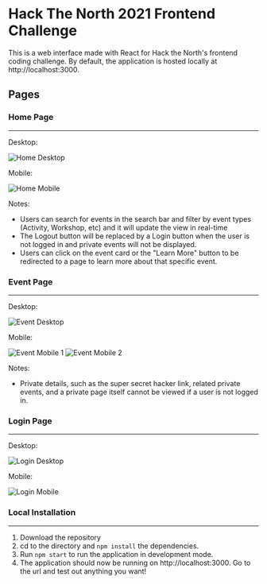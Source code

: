 # Hack The North 2021 Frontend Challenge

This is a web interface made with React for Hack the North's frontend coding challenge. By default, the application is hosted locally at http://localhost:3000.

## Pages

### Home Page

---

Desktop:

![Home Desktop](https://i.imgur.com/cH8cOtK.png)

Mobile:

![Home Mobile](https://i.imgur.com/UyvBVC2.png)

Notes:

- Users can search for events in the search bar and filter by event types (Activity, Workshop, etc) and it will update the view in real-time
- The Logout button will be replaced by a Login button when the user is not logged in and private events will not be displayed.
- Users can click on the event card or the "Learn More" button to be redirected to a page to learn more about that specific event.

### Event Page

---

Desktop:

![Event Desktop](https://i.imgur.com/u6CrWJd.png)

Mobile:

![Event Mobile 1](https://i.imgur.com/OluenZ4.png)
![Event Mobile 2](https://i.imgur.com/ocCOyaC.png)

Notes:

- Private details, such as the super secret hacker link, related private events, and a private page itself cannot be viewed if a user is not logged in.

### Login Page

---

Desktop:

![Login Desktop](https://i.imgur.com/v0MsmoX.png)

Mobile:

![Login Mobile](https://i.imgur.com/V5h0Cs0.png)

### Local Installation

---

1. Download the repository
2. cd to the directory and `npm install` the dependencies.
3. Run `npm start` to run the application in development mode.
4. The application should now be running on http://localhost:3000. Go to the url and test out anything you want!
